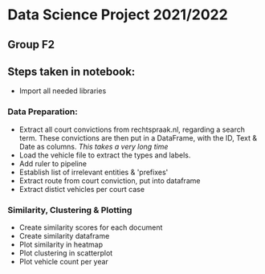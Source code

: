 # Data Science Project 2021/2022
## Group F2

## Steps taken in notebook:
* Import all needed libraries

### Data Preparation:
* Extract all court convictions from rechtspraak.nl, regarding a search term. These convictions are then put in a DataFrame, with the ID, Text \& Date as columns. *This takes a very long time*
* Load the vehicle file to extract the types and labels.
* Add ruler to pipeline
* Establish list of irrelevant entities & 'prefixes'
* Extract route from court conviction, put into dataframe
* Extract distict vehicles per court case

### Similarity, Clustering & Plotting
* Create similarity scores for each document
* Create similarity dataframe
* Plot similarity in heatmap
* Plot clustering in scatterplot
* Plot vehicle count per year
